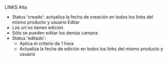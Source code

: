 LINKS
Alta
- Status 'creado': actualiza la fecha de creación en todos los links del mismo producto y usuario
Editar
- Los url no tienen edición
- Sólo se pueden editar los demás campos
- Status 'editado': 
	- Aplica el criterio de 1 hora
	- Actualiza la fecha de edición en todos los links del mismo producto y usuario
